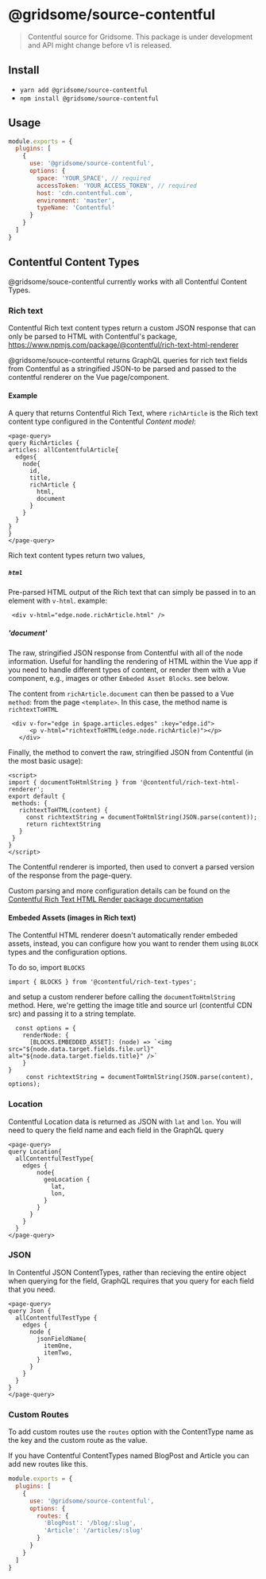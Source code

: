 # @gridsome/source-contentful

> Contentful source for Gridsome. This package is under development and
API might change before v1 is released.

## Install
- `yarn add @gridsome/source-contentful`
- `npm install @gridsome/source-contentful`

## Usage

```js
module.exports = {
  plugins: [
    {
      use: '@gridsome/source-contentful',
      options: {
        space: 'YOUR_SPACE', // required
        accessToken: 'YOUR_ACCESS_TOKEN', // required
        host: 'cdn.contentful.com',
        environment: 'master',
        typeName: 'Contentful'
      }
    }
  ]
}
```

## Contentful Content Types
@gridsome/souce-contentful currently works with all Contentful Content Types.

### Rich text
Contentful Rich text content types return a custom JSON response that can only be parsed to HTML with Contentful's package, https://www.npmjs.com/package/@contentful/rich-text-html-renderer

@gridsome/souce-contentful returns GraphQL queries for rich text fields from Contentful as a stringified JSON-to be parsed and passed to the contentful renderer on the Vue page/component.

#### Example
A query that returns Contentful Rich Text, where `richArticle` is the Rich text content type configured in the Contentful _Content model_:
```
<page-query>
query RichArticles {
articles: allContentfulArticle{
  edges{
    node{
      id,
      title,
      richArticle {
        html,
        document
      }
    }
  }
}
}
</page-query>
```
Rich text content types return two values,

##### `html`
Pre-parsed HTML output of the Rich text that can simply be passed in to an element with `v-html`.
example:
```
 <div v-html="edge.node.richArticle.html" />
```

##### 'document'
The raw, stringified JSON response from Contentful with all of the node information. Useful for handling the rendering of HTML within the Vue app if you need to handle different types of content, or render them with a Vue component, e.g., images or other `Embeded Asset Blocks`. see below.

The content from `richArticle.document` can then be passed to a Vue `method`: from the page `<template>`. In this case, the method name is `richtextToHTML`
```
 <div v-for="edge in $page.articles.edges" :key="edge.id">
      <p v-html="richtextToHTML(edge.node.richArticle)"></p>
   </div>
```

Finally, the method to convert the raw, stringified JSON from Contentful (in the most basic usage):
```
<script>
import { documentToHtmlString } from '@contentful/rich-text-html-renderer';
export default {
 methods: {
   richtextToHTML(content) {
     const richtextString = documentToHtmlString(JSON.parse(content));
     return richtextString
   }
 }
}
</script>
```
The Contentful renderer is imported, then used to convert a parsed version of the response from the page-query.

Custom parsing and more configuration details can be found on the [Contentful Rich Text HTML Render package documentation](https://www.npmjs.com/package/@contentful/rich-text-html-renderer)

#### Embeded Assets (images in Rich text)
The Contentful HTML renderer doesn't automatically render embeded assets, instead, you can configure how you want to render them using `BLOCK` types and the configuration options.

To do so, import `BLOCKS`
```
import { BLOCKS } from '@contentful/rich-text-types';
```
and setup a custom renderer before calling the `documentToHtmlString` method. Here, we're getting the image title and source url (contentful CDN src) and passing it to a string template.
```
  const options = {
    renderNode: {
      [BLOCKS.EMBEDDED_ASSET]: (node) => `<img src="${node.data.target.fields.file.url}" alt="${node.data.target.fields.title}" />`
    }
}
     const richtextString = documentToHtmlString(JSON.parse(content), options);

```

### Location
Contentful Location data is returned as JSON with `lat` and `lon`. You will need to query the field name and each field in the GraphQL query
```
<page-query>
query Location{
  allContentfulTestType{
    edges {
        node{
          geoLocation {
            lat,
            lon,
          }
        }
      }
    }
  }
</page-query>
```

### JSON
In Contentful JSON ContentTypes, rather than recieving the entire object when querying for the field, GraphQL requires that you query for each field that you need.
```
<page-query>
query Json {
  allContentfulTestType {
    edges {
      node {
        jsonFieldName{
          itemOne,
          itemTwo,
        }
      }
    }
  }
}
</page-query>
```

### Custom Routes
To add custom routes use the `routes` option with the ContentType name as the key and the custom route as the value.

If you have Contentful ContentTypes named BlogPost and Article you can add new routes like this.
```js
module.exports = {
  plugins: [
    {
      use: '@gridsome/source-contentful',
      options: {
        routes: {
          'BlogPost': '/blog/:slug',
          'Article': '/articles/:slug'
        }
      }
    }
  ]
}
```
